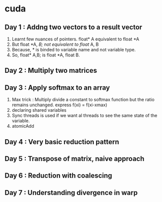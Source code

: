 # cuda
## Day 1 : Addng two vectors to a result vector
1. Learnt few nuances of pointers. float* A equivalent to float *A
2. But float *A, *B; not equivalent to float* A, B
3. Because, * is binded to variable name and not variable type. 
4. So, float* A,B; is float *A, float B. 
## Day 2 : Multiply two matrices 
## Day 3 : Apply softmax to an array
1. Max trick : Multiply divide a constant to softmax function but the ratio remains unchanged. express f(xi) = f(xi-xmax)
2. declaring shared variables
3. Sync threads is used if we want al threads to see the same state of the variable.
4. atomicAdd
## Day 4 : Very basic reduction pattern
## Day 5 : Transpose of matrix, naive approach
## Day 6 : Reduction with coalescing
## Day 7 : Understanding divergence in warp